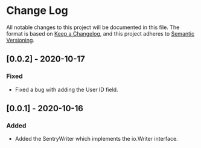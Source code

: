 # Change Log

All notable changes to this project will be documented in this file. The format is based on [Keep a Changelog](https://keepachangelog.com/en/1.0.0/), and this project adheres to [Semantic Versioning](https://semver.org/spec/v2.0.0.html).

## [0.0.2] - 2020-10-17

### Fixed

- Fixed a bug with adding the User ID field.

## [0.0.1] - 2020-10-16

### Added

- Added the SentryWriter which implements the io.Writer interface.